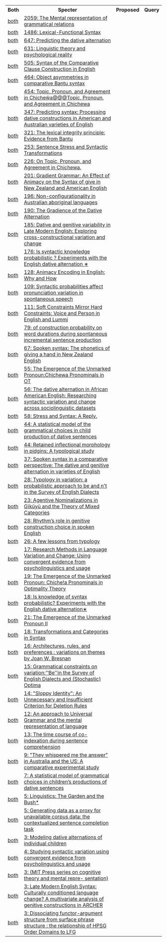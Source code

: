 <html><table><tr>
<th>Both</th>
<th>Specter</th>
<th>Proposed</th>
<th>Query</th>
</tr>
<tr>
<td><a href="both/144919445.md">both</a></td>
<td><a href="https://www.semanticscholar.org/paper/97c0cd0057a683ffad774a123670622dc6a07775">2059: The Mental representation of grammatical relations</a></td>
</tr>
<tr>
<td><a href="both/120871994.md">both</a></td>
<td><a href="https://www.semanticscholar.org/paper/2368b027207c387216a015e07fea5b1050053f56">1486: Lexical-Functional Syntax</a></td>
</tr>
<tr>
<td><a href="both/1922328.md">both</a></td>
<td><a href="https://www.semanticscholar.org/paper/7aa4bff9abe170133428612df7f3e6195d99d198">647: Predicting the dative alternation</a></td>
</tr>
<tr>
<td><a href="both/151335519.md">both</a></td>
<td><a href="https://www.semanticscholar.org/paper/6212e3e2bee0f342d1311d382a6c59e5efdf2295">631: Linguistic theory and psychological reality</a></td>
</tr>
<tr>
<td><a href="both/53492415.md">both</a></td>
<td><a href="https://www.semanticscholar.org/paper/09c2837c58e2b5a2aa9454446e6b067751a5dced">505: Syntax of the Comparative Clause Construction in English</a></td>
</tr>
<tr>
<td><a href="both/56073527.md">both</a></td>
<td><a href="https://www.semanticscholar.org/paper/11350c4c0b39a2c29c72e484e9cce32199cbd602">464: Object asymmetries in comparative Bantu syntax</a></td>
</tr>
<tr>
<td><a href="both/146893456.md">both</a></td>
<td><a href="https://www.semanticscholar.org/paper/236f9d2404e216097b45149100b02a4c10fa2288">454: Topic, Pronoun, and Agreement in Chicheŵa@@@Topic, Pronoun, and Agreement in Chichewa</a></td>
</tr>
<tr>
<td><a href="both/7776459.md">both</a></td>
<td><a href="https://www.semanticscholar.org/paper/4ed5b385d3c56f021833651f5ccbd37f3bf57c85">347: Predicting syntax: Processing dative constructions in American and Australian varieties of English</a></td>
</tr>
<tr>
<td><a href="both/170199072.md">both</a></td>
<td><a href="https://www.semanticscholar.org/paper/250f03bca9e343af9863052c3cead31cdeeecd03">321: The lexical integrity principle: Evidence from Bantu</a></td>
</tr>
<tr>
<td><a href="both/144897499.md">both</a></td>
<td><a href="https://www.semanticscholar.org/paper/4227f90db6ab3a5e804de916d14db561dafd5c6f">253: Sentence Stress and Syntactic Transformations</a></td>
</tr>
<tr>
<td><a href="both/115317426.md">both</a></td>
<td><a href="https://www.semanticscholar.org/paper/b2c5bd21983199ecd34a6adacd065c6672e68bd1">226: On Topic, Pronoun, and Agreement in Chichewa.</a></td>
</tr>
<tr>
<td><a href="both/17983355.md">both</a></td>
<td><a href="https://www.semanticscholar.org/paper/4bf930ba5997508ec13b79ecae2b7d4ce6a1741f">201: Gradient Grammar: An Effect of Animacy on the Syntax of give in New Zealand and American English</a></td>
</tr>
<tr>
<td><a href="both/170255148.md">both</a></td>
<td><a href="https://www.semanticscholar.org/paper/1b940561b569f173aea398063034300d86b9ebb9">196: Non-configurationality in Australian aboriginal languages</a></td>
</tr>
<tr>
<td><a href="both/122026066.md">both</a></td>
<td><a href="https://www.semanticscholar.org/paper/ae4f698a0d89a11af7699f6f22b9d8855be1b3af">190: The Gradience of the Dative Alternation</a></td>
</tr>
<tr>
<td><a href="both/37195578.md">both</a></td>
<td><a href="https://www.semanticscholar.org/paper/12e14257238cb58c4b63e06964cc10398e599cc0">185: Dative and genitive variability in Late Modern English: Exploring cross-constructional variation and change</a></td>
</tr>
<tr>
<td><a href="both/1133741.md">both</a></td>
<td><a href="https://www.semanticscholar.org/paper/1d815606257b665b0d9eec600ef42e4a8c1997a3">176: Is syntactic knowledge probabilistic ? Experiments with the English dative alternation ∗</a></td>
</tr>
<tr>
<td><a href="both/14514522.md">both</a></td>
<td><a href="https://www.semanticscholar.org/paper/206ed35d3899c6d34c1fbb93608ff848208ee4dc">128: Animacy Encoding in English: Why and How</a></td>
</tr>
<tr>
<td><a href="both/27951613.md">both</a></td>
<td><a href="https://www.semanticscholar.org/paper/a05952bec1db42338b8b11d87281cf43ff6c4530">109: Syntactic probabilities affect pronunciation variation in spontaneous speech</a></td>
</tr>
<tr>
<td><a href="both/143339105.md">both</a></td>
<td><a href="https://www.semanticscholar.org/paper/a5aac01bc5a206d2094537d60281df48ebca9848">111: Soft Constraints Mirror Hard Constraints: Voice and Person in English and Lummi</a></td>
</tr>
<tr>
<td><a href="both/22396717.md">both</a></td>
<td><a href="https://www.semanticscholar.org/paper/45a8677fc71562df3aa4956d2c41913820634fb3">79: of construction probability on word durations during spontaneous incremental sentence production</a></td>
</tr>
<tr>
<td><a href="both/5538305.md">both</a></td>
<td><a href="https://www.semanticscholar.org/paper/151e24cb833e2fc500d00a509acdefe8ee679f11">67: Spoken syntax: The phonetics of giving a hand in New Zealand English</a></td>
</tr>
<tr>
<td><a href="both/10573013.md">both</a></td>
<td><a href="https://www.semanticscholar.org/paper/b4eefc6d926c6fb4b1ba844aa86a9bd2d2dfbe6f">55: The Emergence of the Unmarked Pronoun:Chichewa Pronominals in OT</a></td>
</tr>
<tr>
<td><a href="both/16379786.md">both</a></td>
<td><a href="https://www.semanticscholar.org/paper/4498be80f82c1a5251b8efe80adc7da1df624df3">56: The dative alternation in African American English: Researching syntactic variation and change across sociolinguistic datasets</a></td>
</tr>
<tr>
<td><a href="both/145724360.md">both</a></td>
<td><a href="https://www.semanticscholar.org/paper/b46dc0b75dd469177cd8d4df2b2f1e23bf8a5ab4">58: Stress and Syntax: A Reply.</a></td>
</tr>
<tr>
<td><a href="both/23155126.md">both</a></td>
<td><a href="https://www.semanticscholar.org/paper/fe70109e7976115bdf66effb76b97f09eca94318">44: A statistical model of the grammatical choices in child production of dative sentences</a></td>
</tr>
<tr>
<td><a href="both/19099494.md">both</a></td>
<td><a href="https://www.semanticscholar.org/paper/e832eaabd29f63edf80fa2e61dcd8a910ca38895">44: Retained inflectional morphology in pidgins: A typological study</a></td>
</tr>
<tr>
<td><a href="both/149441935.md">both</a></td>
<td><a href="https://www.semanticscholar.org/paper/1e0d83ca17e734d4f271e4b598595fb16599048d">37: Spoken syntax in a comparative perspective: The dative and genitive alternation in varieties of English</a></td>
</tr>
<tr>
<td><a href="both/7727574.md">both</a></td>
<td><a href="https://www.semanticscholar.org/paper/afefa794b55afdb14ecdc4fa0ba63328040e2636">28: Typology in variation: a probabilistic approach to be and n't in the Survey of English Dialects</a></td>
</tr>
<tr>
<td><a href="both/18355128.md">both</a></td>
<td><a href="https://www.semanticscholar.org/paper/9b0cd42604e9af5bc295b63abffa2650a3d5f9d2">23: Agentive Nominalizations in Gĩkũyũ and the Theory of Mixed Categories</a></td>
</tr>
<tr>
<td><a href="both/17500752.md">both</a></td>
<td><a href="https://www.semanticscholar.org/paper/78f3213804acee00418eef9cac880de04ae2dda6">28: Rhythm’s role in genitive construction choice in spoken English</a></td>
</tr>
<tr>
<td><a href="both/122779608.md">both</a></td>
<td><a href="https://www.semanticscholar.org/paper/574938edc2b1039efd1bc39b3bf89d06755a6a7f">26: A few lessons from typology</a></td>
</tr>
<tr>
<td><a href="both/60728809.md">both</a></td>
<td><a href="https://www.semanticscholar.org/paper/a2037f308ce26d160cc7bb8b0e91059d5137fbc3">17: Research Methods in Language Variation and Change: Using convergent evidence from psycholinguistics and usage</a></td>
</tr>
<tr>
<td><a href="both/15174646.md">both</a></td>
<td><a href="https://www.semanticscholar.org/paper/1e41f356c3c3076045b30699c67ac47f150f72a8">19: The Emergence of the Unmarked Pronoun: Chiche!a Pronominals in Optimality Theory</a></td>
</tr>
<tr>
<td><a href="both/247595944.md">both</a></td>
<td><a href="https://www.semanticscholar.org/paper/d5483fb65fa50d3b101bea36fbc163a10a3f15b8">18: Is knowledge of syntax probabilistic? Experiments with the English dative alternation∗</a></td>
</tr>
<tr>
<td><a href="both/15113844.md">both</a></td>
<td><a href="https://www.semanticscholar.org/paper/9d021c980e134d16c4f3ba2ffc5b2d4e9e0167a5">21: The Emergence of the Unmarked Pronoun II</a></td>
</tr>
<tr>
<td><a href="both/118420425.md">both</a></td>
<td><a href="https://www.semanticscholar.org/paper/86d9f5da3e1cedca0455b975dfb500025f2587d8">18: Transformations and Categories in Syntax</a></td>
</tr>
<tr>
<td><a href="both/60340423.md">both</a></td>
<td><a href="https://www.semanticscholar.org/paper/485aef65a525370147f6741fc5521d7787106454">16: Architectures, rules, and preferences : variations on themes by Joan W. Bresnan</a></td>
</tr>
<tr>
<td><a href="both/60065624.md">both</a></td>
<td><a href="https://www.semanticscholar.org/paper/d1f0b8a5084d6715344736a0256c893fd15e1000">15: Grammatical constraints on variation:''Be''in the Survey of English Dialects and (Stochastic) Optima</a></td>
</tr>
<tr>
<td><a href="both/125473584.md">both</a></td>
<td><a href="https://www.semanticscholar.org/paper/93d77522ab8254aecbb16dc4f0fc2b653d6695eb">14: "Sloppy Identity": An Unnecessary and Insufficient Criterion for Deletion Rules</a></td>
</tr>
<tr>
<td><a href="both/8039504.md">both</a></td>
<td><a href="https://www.semanticscholar.org/paper/bbcaa19795f77927c3081a8feb0915bad9168a29">12: An approach to Universal Grammar and the mental representation of language</a></td>
</tr>
<tr>
<td><a href="both/60933404.md">both</a></td>
<td><a href="https://www.semanticscholar.org/paper/ed3365cfc01c1eddd04ddf155de25e17c73a12f9">13: The time course of co-indexation during sentence comprehension</a></td>
</tr>
<tr>
<td><a href="both/112919819.md">both</a></td>
<td><a href="https://www.semanticscholar.org/paper/75dfec36497b961dfa636ecbe281eb45fc412cc3">9: "They whispered me the answer" in Australia and the US: A comparative experimental study</a></td>
</tr>
<tr>
<td><a href="both/58421802.md">both</a></td>
<td><a href="https://www.semanticscholar.org/paper/79fa4e643cd0fa6e0652ada2702cba7def9cdf48">7: A statistical model of grammatical choices in children’s productions of dative sentences</a></td>
</tr>
<tr>
<td><a href="both/19341624.md">both</a></td>
<td><a href="https://www.semanticscholar.org/paper/7fb41c806ac6f0b9fb915cc1f61846975c30a247">5: Linguistics: The Garden and the Bush*</a></td>
</tr>
<tr>
<td><a href="both/51781143.md">both</a></td>
<td><a href="https://www.semanticscholar.org/paper/5a69dfb7d6b4f09e3dcebabd5796c413bb19409c">5: Generating data as a proxy for unavailable corpus data: the contextualized sentence completion task</a></td>
</tr>
<tr>
<td><a href="both/5254603.md">both</a></td>
<td><a href="https://www.semanticscholar.org/paper/11267a6bc8a8c7f3cf94da9b9517ea7dfd802ec6">3: Modeling dative alternations of individual children</a></td>
</tr>
<tr>
<td><a href="both/220127190.md">both</a></td>
<td><a href="https://www.semanticscholar.org/paper/33c0b0b6c9dd2b44ce429e29852719b8ab6a0895">4: Studying syntactic variation using convergent evidence from psycholinguistics and usage</a></td>
</tr>
<tr>
<td><a href="both/56775487.md">both</a></td>
<td><a href="https://www.semanticscholar.org/paper/5c680ccac5fc44b561f7c53c7a7531cc63f7fed8">3: (MIT Press series on cognitive theory and mental repre- sentation)</a></td>
</tr>
<tr>
<td><a href="both/21673886.md">both</a></td>
<td><a href="https://www.semanticscholar.org/paper/dbcee3fca0b38da3e134479d8ecc148a52d5198c">3: Late Modern English Syntax: Culturally conditioned language change? A multivariate analysis of genitive constructions in ARCHER</a></td>
</tr>
<tr>
<td><a href="both/18851073.md">both</a></td>
<td><a href="https://www.semanticscholar.org/paper/1e4a3d695b582be0b9344931fe6deee178b8d403">3: Dissociating functor-argument structure from surface phrase structure : the relationship of HPSG Order Domains to LFG</a></td>
</tr>
</table></html>
